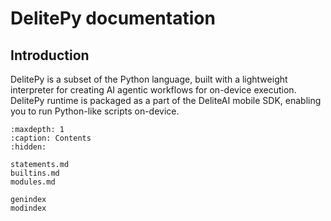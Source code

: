 <!--
SPDX-FileCopyrightText: (C) 2025 DeliteAI Authors

SPDX-License-Identifier: Apache-2.0
-->

# DelitePy documentation

## Introduction

DelitePy is a subset of the Python language, built with a lightweight interpreter for creating
AI agentic workflows for on-device execution. DelitePy runtime is packaged as a part of the
DeliteAI mobile SDK, enabling you to run Python-like scripts on-device.

```{toctree}
:maxdepth: 1
:caption: Contents
:hidden:

statements.md
builtins.md
modules.md

genindex
modindex
```
